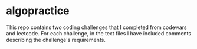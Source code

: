 # algopractice
This repo contains two coding challenges that I completed from codewars and leetcode. For each challenge, in the text files
I have included comments describing the challenge's requirements.
